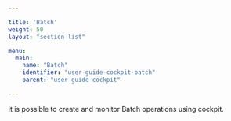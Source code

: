```yaml
---

title: 'Batch'
weight: 50
layout: "section-list"

menu:
  main:
    name: "Batch"
    identifier: "user-guide-cockpit-batch"
    parent: "user-guide-cockpit"

---
```


It is possible to create and monitor Batch operations using cockpit.
